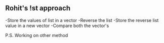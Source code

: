 ## Rohit's !st approach
-Store the values of list in a vector
-Reverse the list
-Store the reverse list value in a new vector
-Compare both the vector's

P.S. Working on other method
